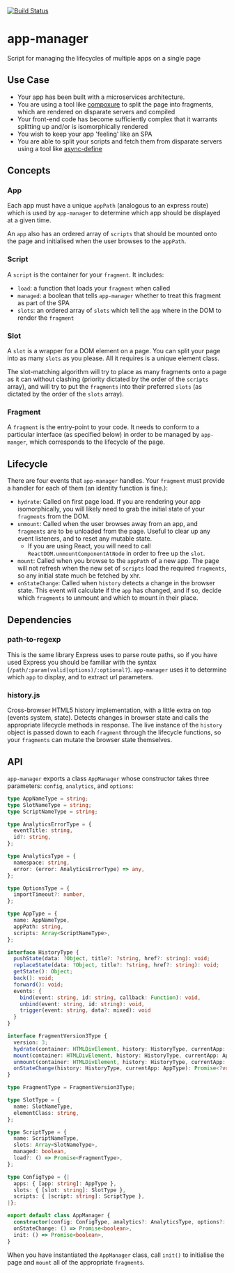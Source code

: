 [![Build Status](https://travis-ci.org/tomruttle/app-manager.svg?branch=master)](https://travis-ci.org/tomruttle/app-manager)

# app-manager

Script for managing the lifecycles of multiple apps on a single page

## Use Case

  * Your app has been built with a microservices architecture.
  * You are using a tool like [compoxure](https://github.com/tes/compoxure) to split the page into fragments, which are rendered on disparate servers and compiled
  * Your front-end code has become sufficiently complex that it warrants splitting up and/or is isomorphically rendered
  * You wish to keep your app 'feeling' like an SPA
  * You are able to split your scripts and fetch them from disparate servers using a tool like [async-define](https://github.com/tes/async-define)

## Concepts

### App

Each app must have a unique `appPath` (analogous to an express route) which is used by `app-manager` to determine which app should be displayed at a given time.

An `app` also has an ordered array of `scripts` that should be mounted onto the page and initialised when the user browses to the `appPath`.

### Script

A `script` is the container for your `fragment`. It includes:

  * `load`: a function that loads your `fragment` when called
  * `managed`: a boolean that tells `app-manager` whether to treat this fragment as part of the SPA
  * `slots`: an ordered array of `slots` which tell the `app` where in the DOM to render the `fragment`

### Slot

A `slot` is a wrapper for a DOM element on a page. You can split your page into as many `slots` as you please. All it requires is a unique element class.

The slot-matching algorithm will try to place as many fragments onto a page as it can without clashing (priority dictated by the order of the `scripts` array), and will try to put the `fragments` into their preferred `slots` (as dictated by the order of the `slots` array).

### Fragment

A `fragment` is the entry-point to your code. It needs to conform to a particular interface (as specified below) in order to be managed by `app-manger`, which corresponds to the lifecycle of the page.

## Lifecycle

There are four events that `app-manager` handles. Your `fragment` must provide a handler for each of them (an identity function is fine.):

  * `hydrate`: Called on first page load. If you are rendering your app isomorphically, you will likely need to grab the initial state of your `fragments` from the DOM.
  * `unmount`: Called when the user browses away from an app, and `fragments` are to be unloaded from the page. Useful to clear up any event listeners, and to reset any mutable state.
    * If you are using React, you will need to call `ReactDOM.unmountComponentAtNode` in order to free up the `slot`.
  * `mount`: Called when you browse to the `appPath` of a new app. The page will not refresh when the new set of `scripts` load the required `fragments`, so any initial state much be fetched by xhr.
  * `onStateChange`: Called when `history` detects a change in the browser state. This event will calculate if the `app` has changed, and if so, decide which `fragments` to unmount and which to mount in their place.

## Dependencies

### path-to-regexp

This is the same library Express uses to parse route paths, so if you have used Express you should be familiar with the syntax (`/path/:param(valid|options)/:optional?`). `app-manager` uses it to determine which `app` to display, and to extract url parameters.

### history.js

Cross-browser HTML5 history implementation, with a little extra on top (events system, state). Detects changes in browser state and calls the appropriate lifecycle methods in response. The live instance of the `history` object is passed down to each `fragment` through the lifecycle functions, so your `fragments` can mutate the browser state themselves.

## API

`app-manager` exports a class `AppManager` whose constructor takes three parameters: `config`, `analytics`, and `options`:

```typescript
type AppNameType = string;
type SlotNameType = string;
type ScriptNameType = string;

type AnalyticsErrorType = {
  eventTitle: string,
  id?: string,
};

type AnalyticsType = {
  namespace: string,
  error: (error: AnalyticsErrorType) => any,
};

type OptionsType = {
  importTimeout?: number,
};

type AppType = {
  name: AppNameType,
  appPath: string,
  scripts: Array<ScriptNameType>,
};

interface HistoryType {
  pushState(data: ?Object, title?: ?string, href?: string): void;
  replaceState(data: ?Object, title?: ?string, href?: string): void;
  getState(): Object;
  back(): void;
  forward(): void;
  events: {
    bind(event: string, id: string, callback: Function): void,
    unbind(event: string, id: string): void,
    trigger(event: string, data?: mixed): void
  }
}

interface FragmentVersion3Type {
  version: 3;
  hydrate(container: HTMLDivElement, history: HistoryType, currentApp: AppType): Promise<?void>;
  mount(container: HTMLDivElement, history: HistoryType, currentApp: AppType): Promise<?void>;
  unmount(container: HTMLDivElement, history: HistoryType, currentApp: AppType): boolean;
  onStateChange(history: HistoryType, currentApp: AppType): Promise<?void>;
}

type FragmentType = FragmentVersion3Type;

type SlotType = {
  name: SlotNameType,
  elementClass: string,
};

type ScriptType = {
  name: ScriptNameType,
  slots: Array<SlotNameType>,
  managed: boolean,
  load?: () => Promise<FragmentType>,
};

type ConfigType = {|
  apps: { [app: string]: AppType },
  slots: { [slot: string]: SlotType },
  scripts: { [script: string]: ScriptType },
|};

export default class AppManager {
  constructor(config: ConfigType, analytics?: AnalyticsType, options?: OptionsType): AppManager,
  onStateChange: () => Promise<boolean>,
  init: () => Promise<boolean>,
}
```

When you have instantiated the `AppManager` class, call `init()` to initialise the page and `mount` all of the appropriate `fragments`.
